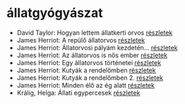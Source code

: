 # állatgyógyászat

- David Taylor: Hogyan lettem állatkerti orvos [részletek](_details/David%20Taylor.md#id_473)
- James Herriot: A repülő állatorvos [részletek](_details/James%20Herriot.md#id_929)
- James Herriot: Állatorvosi pályám kezdetén… [részletek](_details/James%20Herriot.md#id_927)
- James Herriot: Az állatorvos is nős ember [részletek](_details/James%20Herriot.md#id_1270)
- James Herriot: Egy állatorvos történetei [részletek](_details/James%20Herriot.md#id_926)
- James Herriot: Kutyák a rendelőmben [részletek](_details/James%20Herriot.md#id_782)
- James Herriot: Kutyák a rendelőmben 2. [részletek](_details/James%20Herriot.md#id_924)
- James Herriot: Minden élő az ég alatt [részletek](_details/James%20Herriot.md#id_925)
- Králig, Helga: Állati egypercesek [részletek](_details/Kr%C3%A1lig%2C%20Helga.md#id_928)